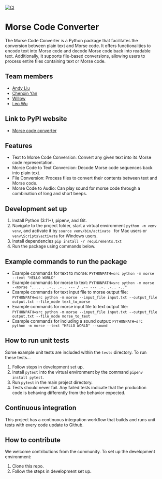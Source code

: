 [![CI](https://github.com/software-students-spring2025/3-python-package-bytebusters/actions/workflows/CI.yaml/badge.svg)](https://github.com/software-students-spring2025/3-python-package-bytebusters/actions/workflows/CI.yaml)

# Morse Code Converter

The Morse Code Converter is a Python package that facilitates the conversion between plain text and Morse code. It offers functionalities to encode text into Morse code and decode Morse code back into readable text. Additionally, it supports file-based conversions, allowing users to process entire files containing text or Morse code.​

## Team members

- [Andy Liu](https://github.com/andy-612)
- [Chenxin Yan](https://github.com/chenxin-yan)
- [Willow](https://github.com/Willow-Zero)
- [Leo Wu](https://github.com/leowu777)

## Link to PyPI website

- [Morse code converter](https://pypi.org/project/text-morse-code-converter/0.1.0/)

## Features

- Text to Morse Code Conversion: Convert any given text into its Morse code representation.​
- Morse Code to Text Conversion: Decode Morse code sequences back into plain text.​
- File Conversion: Process files to convert their contents between text and Morse code.
- Morse Code to Audio: Can play sound for morse code through a combination of long and short beeps.

## Development set up

1. Install Python (3.11+), pipenv, and Git.
2. Navigate to the project folder, start a virtual environment `python -m venv venv`, and activate it by `source venv/bin/activate ` for Mac users or `venv\Scripts\activate` for Windows users.
3. Install dependencies `pip install -r requirements.txt`
4. Run the package using commands below.

## Example commands to run the package

- Example commands for text to morse: `PYTHONPATH=src python -m morse --text "HELLO WORLD"`
- Example commands for morse to text: `PYTHONPATH=src python -m morse --morse ".... . .-.. .-.. --- / .-- --- .-. .-.. -.."`
- Example commands for text input file to morse output file: `PYTHONPATH=src python -m morse --input_file input.txt --output_file output.txt --file_mode text_to_morse`
- Example commands for morse input file to text output file: `PYTHONPATH=src python -m morse --input_file input.txt --output_file output.txt --file_mode morse_to_text`
- Example commands for including a sound output: `PYTHONPATH=src python -m morse --text "HELLO WORLD" --sound`

## How to run unit tests

Some example unit tests are included within the `tests` directory. To run these tests...

1. Follow steps in development set up.
2. Install `pytest` into the virtual environment by the command `pipenv install pytest`.
3. Run `pytest` in the main project directory.
4. Tests should never fail. Any failed tests indicate that the production code is behaving differently from the behavior expected.

## Continuous integration

This project has a continuous integration workflow that builds and runs unit tests with every code update to Github.

## How to contribute

We welcome contributions from the community. To set up the development environment:

1. Clone this repo.
2. Follow the steps in development set up.
